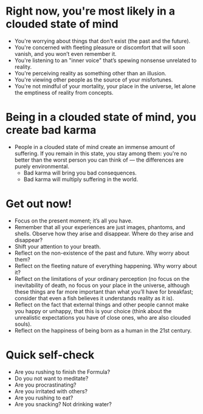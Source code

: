 # Right now, you're most likely in a clouded state of mind

- You're worrying about things that don't exist (the past and the future).
- You're concerned with fleeting pleasure or discomfort that will soon vanish, and you won’t even remember it.
- You're listening to an "inner voice" that’s spewing nonsense unrelated to reality.
- You're perceiving reality as something other than an illusion.
- You're viewing other people as the source of your misfortunes.
- You're not mindful of your mortality, your place in the universe, let alone the emptiness of reality from concepts.

# Being in a clouded state of mind, you create bad karma

- People in a clouded state of mind create an immense amount of suffering. If you remain in this state, you stay among them: you're no better than the worst person you can think of — the differences are purely environmental.
  - Bad karma will bring you bad consequences.
  - Bad karma will multiply suffering in the world.

# Get out now!

- Focus on the present moment; it’s all you have.
- Remember that all your experiences are just images, phantoms, and shells. Observe how they arise and disappear. Where do they arise and disappear?
- Shift your attention to your breath.
- Reflect on the non-existence of the past and future. Why worry about them?
- Reflect on the fleeting nature of everything happening. Why worry about it?
- Reflect on the limitations of your ordinary perception (no focus on the inevitability of death, no focus on your place in the universe, although these things are far more important than what you’ll have for breakfast; consider that even a fish believes it understands reality as it is).
- Reflect on the fact that external things and other people cannot make you happy or unhappy, that this is your choice (think about the unrealistic expectations you have of close ones, who are also clouded souls).
- Reflect on the happiness of being born as a human in the 21st century.

# Quick self-check

- Are you rushing to finish the Formula?
- Do you not want to meditate?
- Are you procrastinating?
- Are you irritated with others?
- Are you rushing to eat?
- Are you snacking? Not drinking water?
